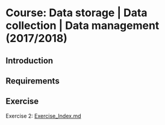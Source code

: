 # Course: Data storage | Data collection | Data management (2017/2018)



## Introduction

## Requirements

## Exercise
Exercise 2: [Exercise_Index.md](Exercise_Index.md)
